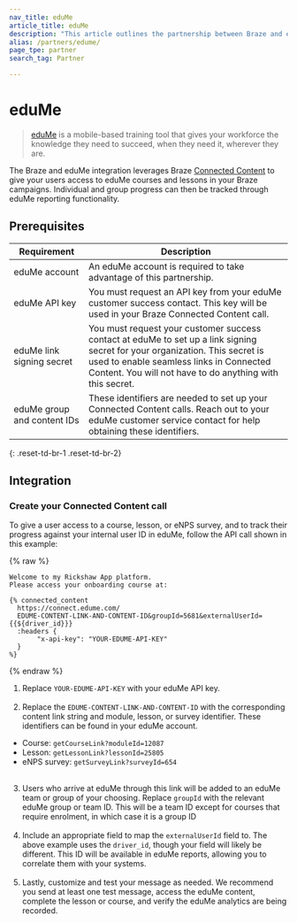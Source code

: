 ```yaml
---
nav_title: eduMe
article_title: eduMe
description: "This article outlines the partnership between Braze and eduMe, a mobile-based training tool that allows you to leverage Braze Connected Content to give your users access to eduMe courses and lessons in your Braze campaigns."
alias: /partners/edume/
page_tpe: partner
search_tag: Partner

---
```


# eduMe

> [eduMe](https://edume.com) is a mobile-based training tool that gives your workforce the knowledge they need to succeed, when they need it, wherever they are. 

The Braze and eduMe integration leverages Braze [Connected Content]({{site.baseurl}}/user_guide/personalization_and_dynamic_content/connected_content/about_connected_content/#about-connected-content) to give your users access to eduMe courses and lessons in your Braze campaigns. Individual and group progress can then be tracked through eduMe reporting functionality.

## Prerequisites

| Requirement | Description |
|---|---|
| eduMe account | An eduMe account is required to take advantage of this partnership. |
| eduMe API key | You must request an API key from your eduMe customer success contact. This key will be used in your Braze Connected Content call. |
| eduMe link signing secret | You must request your customer success contact at eduMe to set up a link signing secret for your organization. This secret is used to enable seamless links in Connected Content. You will not have to do anything with this secret. |
| eduMe group and content IDs | These identifiers are needed to set up your Connected Content calls. Reach out to your eduMe customer service contact for help obtaining these identifiers. |
{: .reset-td-br-1 .reset-td-br-2}

## Integration

### Create your Connected Content call

To give a user access to a course, lesson, or eNPS survey, and to track their progress against your internal user ID in eduMe, follow the API call shown in this example:

{% raw %}
```
Welcome to my Rickshaw App platform.
Please access your onboarding course at:

{% connected_content
  https://connect.edume.com/
  EDUME-CONTENT-LINK-AND-CONTENT-ID&groupId=5681&externalUserId={{${driver_id}}}
  :headers {
       "x-api-key": "YOUR-EDUME-API-KEY"
  }
%}
```
{% endraw %}

1. Replace `YOUR-EDUME-API-KEY` with your eduMe API key.<br><br>
2. Replace the `EDUME-CONTENT-LINK-AND-CONTENT-ID` with the corresponding content link string and module, lesson, or survey identifier. These identifiers can be found in your eduMe account.
  - Course: `getCourseLink?moduleId=12087`
  - Lesson: `getLessonLink?lessonId=25805`
  - eNPS survey: `getSurveyLink?surveyId=654`<br><br>
3. Users who arrive at eduMe through this link will be added to an eduMe team or group of your choosing. Replace `groupId` with the relevant eduMe group or team ID. This will be a team ID except for courses that require enrolment, in which case it is a group ID<br><br>
4. Include an appropriate field to map the `externalUserId` field to. The above example uses the `driver_id`, though your field will likely be different. This ID will be available in eduMe reports, allowing you to correlate them with your systems.<br><br>
5. Lastly, customize and test your message as needed. We recommend you send at least one test message, access the eduMe content, complete the lesson or course, and verify the eduMe analytics are being recorded. 
